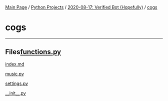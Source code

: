 [Main Page](/) / [Python Projects](/python) / [2020-08-17: Verified Bot (Hopefully)](2020-08-17_Verified_Bot_(Hopefully)) / [cogs](cogs)

# cogs

-----

## Files[functions.py](functions.py)

[index.md](index.md)

[music.py](music.py)

[settings.py](settings.py)

[\_\_init\_\_.py](\_\_init\_\_.py)